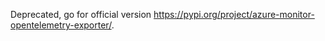 Deprecated, go for official version https://pypi.org/project/azure-monitor-opentelemetry-exporter/.
